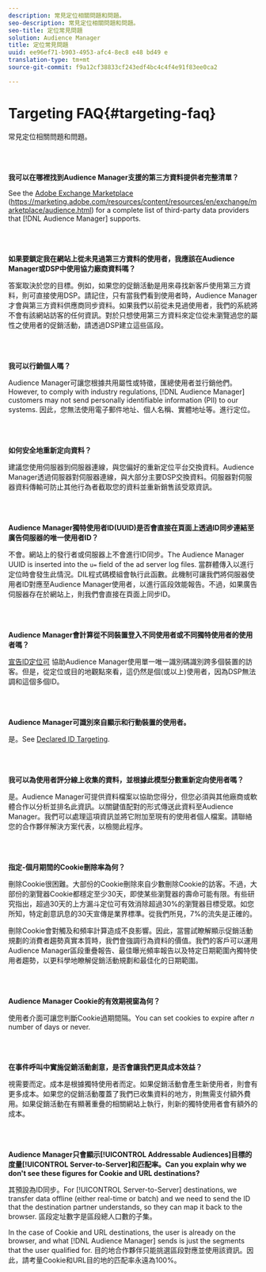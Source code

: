 ```yaml
---
description: 常見定位相關問題和問題。
seo-description: 常見定位相關問題和問題。
seo-title: 定位常見問題
solution: Audience Manager
title: 定位常見問題
uuid: ee96ef71-b903-4953-afc4-8ec8 e48 bd49 e
translation-type: tm+mt
source-git-commit: f9a12cf38833cf243edf4bc4c4f4e91f83ee0ca2

---
```



# Targeting FAQ{#targeting-faq}

常見定位相關問題和問題。

<br> 

<!-- 

faq_targeting.xml

 -->

**我可以在哪裡找到Audience Manager支援的第三方資料提供者完整清單？**

See the [Adobe Exchange Marketplace](https://marketing.adobe.com/resources/content/resources/en/exchange/marketplace/audience.html) (https://marketing.adobe.com/resources/content/resources/en/exchange/marketplace/audience.html) for a complete list of third-party data providers that [!DNL Audience Manager] supports.

<br> 

**如果要鎖定我在網站上從未見過第三方資料的使用者，我應該在Audience Manager或DSP中使用協力廠商資料嗎？**

答案取決於您的目標。例如，如果您的促銷活動是用來尋找新客戶使用第三方資料，則可直接使用DSP。請記住，只有當我們看到使用者時，Audience Manager才會與第三方資料供應商同步資料。如果我們以前從未見過使用者，我們的系統將不會有該網站訪客的任何資訊。對於只想使用第三方資料來定位從未瀏覽過您的屬性之使用者的促銷活動，請透過DSP建立這些區段。

<br> 

**我可以行銷個人嗎？**

Audience Manager可讓您根據共用屬性或特徵，匯總使用者並行銷他們。However, to comply with industry regulations, [!DNL Audience Manager] customers may not send personally identifiable information (PII) to our systems. 因此，您無法使用電子郵件地址、個人名稱、實體地址等。進行定位。

<br> 

**如何安全地重新定向資料？**

建議您使用伺服器到伺服器連線，與您偏好的重新定位平台交換資料。Audience Manager透過伺服器對伺服器連線，與大部分主要DSP交換資料。伺服器對伺服器資料傳輸可防止其他行為者截取您的資料並重新銷售該受眾資訊。

<br> 

**Audience Manager獨特使用者ID(UUID)是否會直接在頁面上透過ID同步連結至廣告伺服器的唯一使用者ID？**

不會。網站上的發行者或伺服器上不會進行ID同步。The Audience Manager UUID is inserted into the `u=` field of the ad server log files. 當群體傳入以進行定位時會發生此情況。DIL程式碼模組會執行此函數。此機制可讓我們將伺服器使用者ID對應至Audience Manager使用者，以進行區段效能報告。不過，如果廣告伺服器存在於網站上，則我們會直接在頁面上同步ID。

<br> 

**Audience Manager會計算從不同裝置登入不同使用者或不同獨特使用者的使用者嗎？**

[宣告ID定位可](../features/declared-ids.md#declared-id-targeting) 協助Audience Manager使用單一唯一識別碼識別跨多個裝置的訪客。但是，從定位或目的地觀點來看，這仍然是個(或以上)使用者，因為DSP無法調和這個多個ID。

<br> 

**Audience Manager可識別來自顯示和行動裝置的使用者。**

是。See [Declared ID Targeting](../features/declared-ids.md#declared-id-targeting).

<br> 

**我可以為使用者評分線上收集的資料，並根據此模型分數重新定向使用者嗎？**

是。Audience Manager可提供資料檔案以協助您得分，但您必須與其他廠商或軟體合作以分析並排名此資訊。以關鍵值配對的形式傳送此資料至Audience Manager。我們可以處理這項資訊並將它附加至現有的使用者個人檔案。請聯絡您的合作夥伴解決方案代表，以檢閱此程序。

<br> 

**指定-個月期間的Cookie刪除率為何？**

刪除Cookie很困難。大部份的Cookie刪除來自少數刪除Cookie的訪客。不過，大部份的瀏覽器Cookie都穩定至少30天，即使某些瀏覽器的壽命可能有限。有些研究指出，超過30天的上方漏斗定位可有效消除超過30%的瀏覽器目標受眾。如您所知，特定創意訊息的30天宣傳是業界標準。從我們所見，7%的流失是正確的。

刪除Cookie會對觸及和頻率計算造成不良影響。因此，當嘗試瞭解顯示促銷活動規劃的消費者趨勢真實本質時，我們會強調行為資料的價值。我們的客戶可以運用Audience Manager區段重疊報告、最佳曝光頻率報告以及特定日期範圍內獨特使用者趨勢，以更科學地瞭解促銷活動規劃和最佳化的日期範圍。

<br> 

**Audience Manager Cookie的有效期視窗為何？**

使用者介面可讓您判斷Cookie過期間隔。You can set cookies to expire after *n* number of days or never.

<br> 

**在事件呼叫中實施促銷活動創意，是否會讓我們更具成本效益？**

視需要而定。成本是根據獨特使用者而定。如果促銷活動會產生新使用者，則會有更多成本。如果您的促銷活動覆蓋了我們已收集資料的地方，則無需支付額外費用。如果促銷活動在有顯著重疊的相關網站上執行，則新的獨特使用者會有額外的成本。

<br> 

**Audience Manager只會顯示[!UICONTROL Addressable Audiences]目標的度量[!UICONTROL Server-to-Server]和匹配率。Can you explain why we don't see these figures for Cookie and URL destinations?**

其預設為ID同步。For [!UICONTROL Server-to-Server] destinations, we transfer data offline (either real-time or batch) and we need to send the ID that the destination partner understands, so they can map it back to the browser. 區段定址數字是區段總人口數的子集。

In the case of Cookie and URL destinations, the user is already on the browser, and what [!DNL Audience Manager] sends is just the segments that the user qualified for. 目的地合作夥伴只能挑選區段對應並使用該資訊。因此，請考量Cookie和URL目的地的匹配率永遠為100%。
